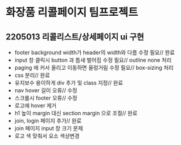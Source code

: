 # 화장품 리콜페이지 팀프로젝트

## 2205013 리콜리스트/상세페이지 ui 구현

- footer background width가 header의 width와 다름 수정 필요// 완료
- input 창 클릭시 button 과 틈새 벌어짐 수정 필요// outline none 처리
- paging 에 커서 올리고 이동하면 울렁거림 수정 필요// box-sizing 처리
- css 분리// 완료
- 유지보수 용이하게 div 추가 및 class 지정// 완료
- nav hover 길이 오류// 수정
- 스크롤시 footer 오류// 수정
- 로고에 hover 제거
- h1 높이 margin 대신 section margin 으로 조절// 완료
- join, login 페이지 추가// 완료
- join 페이지 input 창 크기 문제
- 로고 색 맞춰서 요소 색상변경